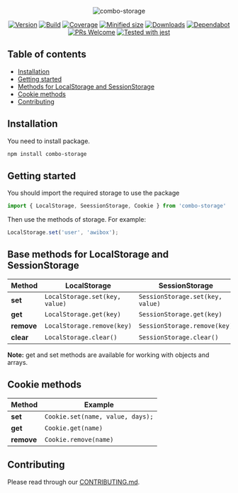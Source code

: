 <div align="center">

![combo-storage](https://repository-images.githubusercontent.com/228675568/0c2f3900-2426-11ea-91c3-ce97fdf2164c)

[![Version](https://img.shields.io/npm/v/combo-storage)](https://www.npmjs.com/package/combo-storage)
[![Build](https://travis-ci.org/awibox/combo-storage.svg?branch=master)](https://travis-ci.org/awibox/combo-storage)
[![Coverage](https://coveralls.io/repos/github/awibox/combo-storage/badge.svg?branch=master)](https://coveralls.io/github/awibox/combo-storage?branch=master)
[![Minified size](https://img.shields.io/bundlephobia/min/combo-storage)](https://github.com/awibox/combo-storage/blob/master/LICENSE)
[![Downloads](https://img.shields.io/npm/dm/combo-storage)](https://www.npmjs.com/package/combo-storage)
[![Dependabot](https://api.dependabot.com/badges/status?host=github&repo=awibox/combo-storage)](https://dependabot.com)
[![PRs Welcome](https://img.shields.io/badge/PRs-welcome-brightgreen.svg)](https://github.com/awibox/combo-storage/pulls)
[![Tested with jest](https://img.shields.io/badge/tested_with-jest-99424f.svg)](https://github.com/facebook/jest)

</div>

## Table of contents
* [Installation](#installation)
* [Getting started](#gettingstarted)
* [Methods for LocalStorage and SessionStorage](#basemetnods)
* [Cookie methods](#cookie)
* [Contributing](#contributing)

<a name="installation"></a>
## Installation
You need to install package.
```bash
npm install combo-storage
```

<a name="gettingstarted"></a>
## Getting started
You should import the required storage to use the package
```js
import { LocalStorage, SeessionStorage, Cookie } from 'combo-storage'
```
Then use the methods of storage. For example:
```js
LocalStorage.set('user', 'awibox');
```

<a name="basemetnods"></a>
## Base methods for LocalStorage and SessionStorage
|Method|LocalStorage|SessionStorage
|------|------------|--------------|
|**set**|```LocalStorage.set(key, value)```|```SessionStorage.set(key, value)```|
|**get**|```LocalStorage.get(key)```|```SessionStorage.get(key)```|
|**remove**|```LocalStorage.remove(key)```|```SessionStorage.remove(key)```|
|**сlear**|```LocalStorage.clear()```|```SessionStorage.clear()```|

**Note:** get and set methods are available for working with objects and arrays.


<a name="cookie"></a>
## Cookie methods
|Method|Example|
|------|------------|
|**set**|```Cookie.set(name, value, days);```|
|**get**|```Cookie.get(name)```|
|**remove**|```Cookie.remove(name)```|

<a name="contributing"></a>
## Contributing
Please read through our [CONTRIBUTING.md](/.github/CONTRIBUTING.md).

